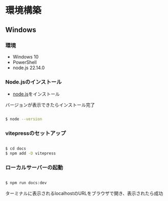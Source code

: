 # 環境構築

## Windows

### 環境
- Windows 10
- PowerShell
- node.js 22.14.0


### Node.jsのインストール
- [node.js](https://nodejs.org/ja)をインストール

バージョンが表示できたらインストール完了
```bash

$ node --version

```

### vitepressのセットアップ

```bash

$ cd docs
$ npm add -D vitepress

 ```

### ローカルサーバーの起動

```bash

$ npm run docs:dev 

```

ターミナルに表示されるlocalhostのURLをブラウザで開き、表示されたら成功